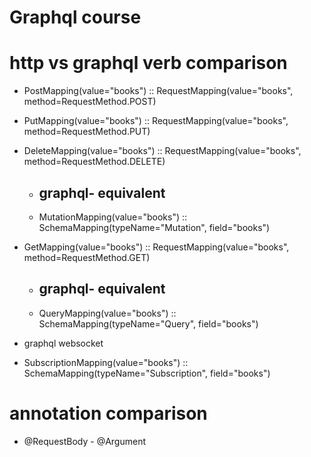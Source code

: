 # Graphql course

# http vs graphql verb comparison
- PostMapping(value="books") :: RequestMapping(value="books", method=RequestMethod.POST)
- PutMapping(value="books") :: RequestMapping(value="books", method=RequestMethod.PUT)
- DeleteMapping(value="books") :: RequestMapping(value="books", method=RequestMethod.DELETE)
  -  ## graphql- equivalent 
  - MutationMapping(value="books") :: SchemaMapping(typeName="Mutation", field="books") 

- GetMapping(value="books") :: RequestMapping(value="books", method=RequestMethod.GET)
  -   ## graphql- equivalent
  - QueryMapping(value="books") :: SchemaMapping(typeName="Query", field="books")

- graphql websocket
- SubscriptionMapping(value="books") :: SchemaMapping(typeName="Subscription", field="books")


# annotation comparison
- @RequestBody - @Argument
